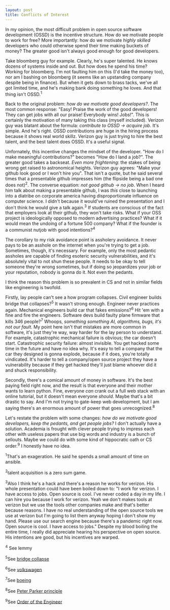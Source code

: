 ```yaml
---
layout: post
title: Conflicts of Interest
---
```

In my opinion, the most difficult problem in open source software development (OSSD) is the incentive structure. 
How do we motivate people to work for free? More importantly: how do we motivate _highly skilled_ developers who 
could otherwise spend their time making buckets of money? The greater good isn't always good enough for good developers.

Take bloomberg guy for example. Clearly, he's super talented. He knows dozens of systems inside and out. But how does he spend his time?
Working for bloomberg. I'm not faulting him on this (I'd take the money too), nor am I bashing on bloomberg (it seems
like an upstanding company despite being in finance). But when it gets down to brass tacks, we've all got limited time,
and he's making bank doing something he loves. And that thing isn't OSSD.<sup>1</sup>

Back to the original problem: _how do we motivate good developers?_.
The most common response: "Easy! Praise the work of the good developers! They can get jobs with all our praise! Everybody wins! Jobs!". 
This is certainly the motivation of many taking this class (myself included). Verizon guy was blatant about the formula:
*contribute to OSSD -> acquire job*. It's simple. And he's right. OSSD contributions are huge in the hiring process because
it shows real world skillz. Verizon guy is just trying to hire the best talent, and the best talent does OSSD. It's a useful signal.

Unfornately, this incentive changes the mindset of the developer. "How do I make meaningful contributions?" becomes "How do I land a job?".
The greater good takes a backseat. _Even more frightening_: the stakes of being wrong get raised to 
astronomical heights. Verizon guy agrees: "Make your github look good or I won't hire you". That isn't a quote,
but he said several times that a presentable github impresses him (the flipside being a bad one does not)<sup>2</sup>. The converse
equation: *not good github -> no job*. When I heard him talk about making a presentable github, I was *this* close to launching into a diatribe 
on corporate america having disproportionate influence on computer science. I didn't because it would've ruined the presentation and
I don't think he would give a talk again.<sup>3</sup> If students are conscious of the fact that employers look at their github,
they won't take risks. What if your OSS project is ideologically opposed to modern advertising practices? What if it
would mean the undoing of a fortune 500 company? What if the founder is a communist nutjob with good intentions?<sup>4</sup> 

The corollary to my risk avoidance point is assholery avoidance. It never pays to be an asshole on the internet when you're trying to get a job. 
Sometimes, though, it's necessary. For example, only the most pedantic assholes are capable of finding esoteric security vulnerabilities,
and it's absolutely vital to not shun these people. It needs to be okay to tell someone they're wrong sometimes, 
but if doing so jeopardizes your job or your reputation, nobody is gonna do it. Not even the pedants.

I think the reason this problem is so prevalent in CS and not in similar fields like engineering is twofold.

Firstly, lay people can't see a how program collapses. Civil engineer builds bridge that collapses?<sup>5</sup> It wasn't strong enough. 
Engineer never practices again. Mechanical engineers build car that fakes emissions?<sup>6</sup>  Hit 'em with a fine and fire the engineers. 
Software devs build faulty plane firmware that kills 346 people?<sup>7</sup> Whoops, *something something AI, algorithms, bugs, it's not our fault*. 
My point here isn't that mistakes are more common in software, it's just they're way, way harder for the lay person to understand. For example,
catastrophic mechanical failure is obvious; the car doesn't start. Catastrophic security failure: almost invisible. You get hacked some time in
the future and have no idea why. It's easy to tell a company that the car they designed is gonna explode, because if it does, you're totally vindicated.
It's harder to tell a company/open source project they have a vulnerability because if they get hacked they'll just blame whoever did it and shuck 
responsibility.

Secondly, there's a comical amount of money in software. It's the best paying field right now, and the result
is that everyone and their mother wants to learn python. Fine, everyone _can_ crank out a full web stack with an online tutorial, but it doesn't mean everyone
_should_. Maybe that's a bit drastic to say. And I'm not trying to gate-keep web development, but I am saying there's an enormous amount of power that goes 
unrecognized.<sup>8</sup>


Let's restate the problem with some changes: _how do we motivate good developers, keep the pedants, and get people jobs?_
I don't actually have a solution. Academia is frought with clever people trying to impress each other with useless 
papers that use big words and industry is a bunch of sellouts. Maybe we could do with some kind of hippocratic oath or CS order.<sup>9</sup>
I honestly have no idea.



<sup>1</sup>That's an exageration. He said he spends a small amount of time on ansible.

<sup>2</sup>talent acquisition is a zero sum game.

<sup>3</sup>Also I think he's a hack and there's a reason he works for verizon. His whole presentation
could have been boiled down to: "I work for verizon. I have access to jobs. Open source is cool.
I've never coded a day in my life. I can hire you because I work for verizon. Yeah we don't makes tools at verizon 
but we use the tools other companies make and that's better because reasons. I have no real understanding of the open source tools we
use at verizon but I'm going to list them anyway hoping I don't show my hand. Please use our search engine because there's a pandemic
right now. Open source is cool. I have access to jobs." Despite my blood boiling the entire time, I really did appreciate 
hearing his perspective on open source. His intentions are good, but his incentives are warped.

<sup>4</sup> See lemmy

<sup>5</sup>See [bridge collapse](https://www.constructiondive.com/news/osha-places-blame-for-fiu-bridge-collapse-on-engineer-contractors/556798/) 

<sup>6</sup>See [volkswagen](https://www.bbc.com/news/business-34324772) 

<sup>7</sup>See [boeing](https://www.constructiondive.com/news/osha-places-blame-for-fiu-bridge-collapse-on-engineer-contractors/556798/) 

<sup>8</sup>See [Peter Parker principle](https://youtu.be/DLj988xA08I?t=93)

<sup>9</sup>See [Order of the Engineer](https://en.wikipedia.org/wiki/Order_of_the_Engineer) 


